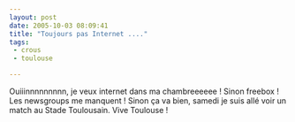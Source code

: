```yaml
---
layout: post
date: 2005-10-03 08:09:41
title: "Toujours pas Internet ...."
tags:
 - crous
 - toulouse

---
```


Ouiiinnnnnnnnn, je veux internet dans ma chambreeeeee ! Sinon freebox ! Les newsgroups me manquent ! Sinon ça va bien, samedi je suis allé voir un match au Stade Toulousain. Vive Toulouse !
